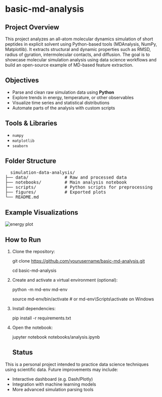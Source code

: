 # basic-md-analysis

## Project Overview

This project analyzes an all-atom molecular dynamics simulation of short peptides in explicit solvent using Python-based tools (MDAnalysis, NumPy, Matplotlib). It extracts structural and dynamic properties such as RMSD, radius of gyration, intermolecular contacts, and diffusion. The goal is to showcase molecular simulation analysis using data science workflows and build an open-source example of MD-based feature extraction.

## Objectives

- Parse and clean raw simulation data using **Python**
- Explore trends in energy, temperature, or other observables
- Visualize time series and statistical distributions
- Automate parts of the analysis with custom scripts

## Tools & Libraries

- `numpy`
- `matplotlib`
- `seaborn`

## Folder Structure

<pre>
  simulation-data-analysis/ 
├── data/              # Raw and processed data 
├── notebooks/         # Main analysis notebook
├── scripts/           # Python scripts for preprocessing
├── figures/           # Exported plots
└── README.md
</pre>

## Example Visualizations

![energy plot](figures/energy_plot.png)

## How to Run

1. Clone the repository:

   git clone https://github.com/yourusername/basic-md-analysis.git
   
   cd basic-md-analysis

3. Create and activate a virtual environment (optional):

   python -m md-env md-env
   
   source md-env/bin/activate  # or md-env\Scripts\activate on Windows

4. Install dependencies:

   pip install -r requirements.txt

5. Open the notebook:

   jupyter notebook notebooks/analysis.ipynb

   ## Status

This is a personal project intended to practice data science techniques using scientific data. Future improvements may include:
- Interactive dashboard (e.g. Dash/Plotly)
- Integration with machine learning models
- More advanced simulation parsing tools


